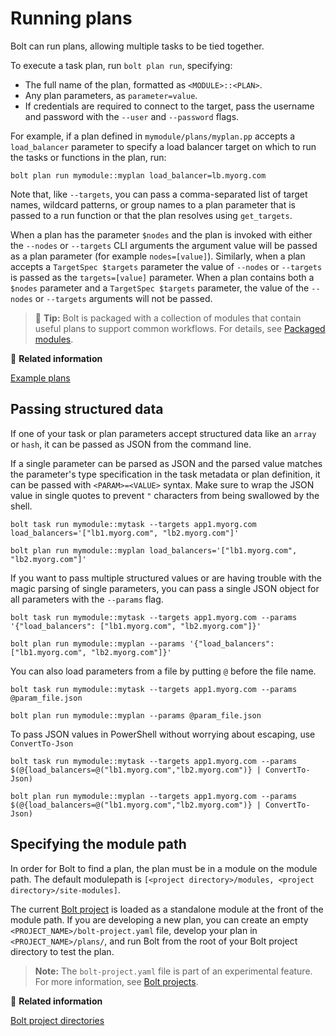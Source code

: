 # Running plans

Bolt can run plans, allowing multiple tasks to be tied together. 

To execute a task plan, run `bolt plan run`, specifying:

-   The full name of the plan, formatted as `<MODULE>::<PLAN>`.
-   Any plan parameters, as `parameter=value`.
-   If credentials are required to connect to the target, pass the username and password with the `--user` and `--password` flags.

For example, if a plan defined in `mymodule/plans/myplan.pp` accepts a `load_balancer` parameter to specify a load balancer target on which to run the tasks or functions in the plan, run:

```
bolt plan run mymodule::myplan load_balancer=lb.myorg.com
```

Note that, like `--targets`, you can pass a comma-separated list of target names, wildcard patterns, or group names to a plan parameter that is passed to a run function or that the plan resolves using `get_targets`.

When a plan has the parameter `$nodes` and the plan is invoked with either the `--nodes` or `--targets` CLI arguments the argument value will be passed as a plan parameter (for example `nodes=[value]`). Similarly, when a plan accepts a `TargetSpec $targets` parameter the value of `--nodes` or `--targets` is passed as the `targets=[value]` parameter. When a plan contains both a `$nodes` parameter and a `TargetSpec $targets` parameter, the value of the `--nodes` or `--targets` arguments will not be passed.

> 🔩 **Tip:** Bolt is packaged with a collection of modules that contain useful plans to support common workflows. For details, see [Packaged modules](bolt_installing_modules.md).

📖 **Related information**  

[Example plans](writing_plans.md#)

## Passing structured data

If one of your task or plan parameters accept structured data like an `array` or `hash`, it can be passed as JSON from the command line.

If a single parameter can be parsed as JSON and the parsed value matches the parameter's type specification in the task metadata or plan definition, it can be passed with `<PARAM>=<VALUE>` syntax. Make sure to wrap the JSON value in single quotes to prevent `"` characters from being swallowed by the shell.

```
bolt task run mymodule::mytask --targets app1.myorg.com load_balancers='["lb1.myorg.com", "lb2.myorg.com"]'
```

```
bolt plan run mymodule::myplan load_balancers='["lb1.myorg.com", "lb2.myorg.com"]'
```

If you want to pass multiple structured values or are having trouble with the magic parsing of single parameters, you can pass a single JSON object for all parameters with the `--params` flag.

```
bolt task run mymodule::mytask --targets app1.myorg.com --params '{"load_balancers": ["lb1.myorg.com", "lb2.myorg.com"]}'
```

```
bolt plan run mymodule::myplan --params '{"load_balancers": ["lb1.myorg.com", "lb2.myorg.com"]}'
```

You can also load parameters from a file by putting `@` before the file name.

```
bolt task run mymodule::mytask --targets app1.myorg.com --params @param_file.json
```

```
bolt plan run mymodule::myplan --params @param_file.json
```

To pass JSON values in PowerShell without worrying about escaping, use `ConvertTo-Json`

```
bolt task run mymodule::mytask --targets app1.myorg.com --params $(@{load_balancers=@("lb1.myorg.com","lb2.myorg.com")} | ConvertTo-Json)
```

```
bolt plan run mymodule::myplan --targets app1.myorg.com --params $(@{load_balancers=@("lb1.myorg.com","lb2.myorg.com")} | ConvertTo-Json)
```

## Specifying the module path

In order for Bolt to find a plan, the plan must be in a module on the module path. The default
modulepath is `[<project directory>/modules, <project directory>/site-modules]`.

The current [Bolt project](./experimental_features.md#bolt-projects) is loaded as a standalone
module at the front of the module path.  If you are developing a new plan, you can create an empty
`<PROJECT_NAME>/bolt-project.yaml` file, develop your plan in `<PROJECT_NAME>/plans/`, and run Bolt
from the root of your Bolt project directory to test the plan. 

> **Note:** The `bolt-project.yaml` file is part of an experimental feature. For
> more information, see [Bolt projects](./experimental_features.md#bolt-projects).

📖 **Related information**

[Bolt project directories](#bolt_project_directories.md)
